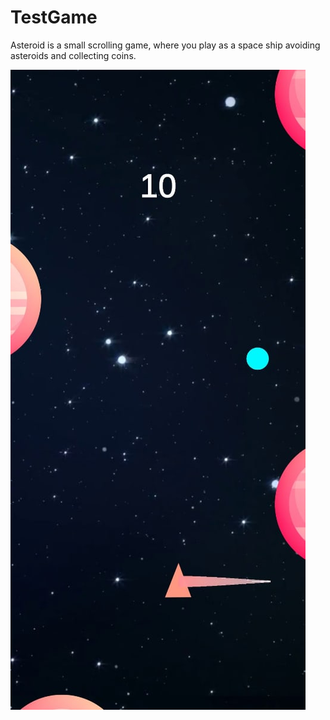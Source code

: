 # TestGame

Asteroid is a small scrolling game, where you play as a space ship avoiding asteroids and collecting coins.

![](Readmi_Images/gameProcess.bmp) 

